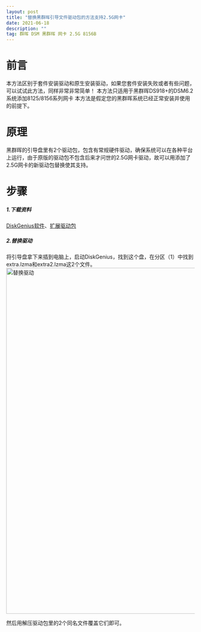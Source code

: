 ```yaml
---
layout: post
title: "替换黑群晖引导文件驱动包的方法支持2.5G网卡"
date: 2021-06-18 
description: ""
tag: 群晖 DSM 黑群晖 网卡 2.5G 8156B
---
```


# 前言

本方法区别于套件安装驱动和原生安装驱动，如果您套件安装失败或者有些问题，可以试试此方法，同样非常非常简单！
本方法只适用于黑群晖DS918+的DSM6.2系统添加8125/8156系列网卡
本方法是假定您的黑群晖系统已经正常安装并使用的前提下。
# 原理
黑群晖的引导盘里有2个驱动包，包含有常规硬件驱动，确保系统可以在各种平台上运行，由于原版的驱动包不包含后来才问世的2.5G网卡驱动，故可以用添加了2.5G网卡的新驱动包替换使其支持。

# 步骤
##### 1.下载资料
[DiskGenius软件](https://github.com/jtergogit/DiskGeniusv4.7.2.155.git)、[扩展驱动包](https://dl.gxnas.com:1443/黑群晖/DS918/DS918-6.23扩展驱动包v0.13.3（添加了2.5G网卡，无SCSI和SAS）.zip)
##### 2.替换驱动
将引导盘拿下来插到电脑上，启动DiskGenius，找到这个盘，在分区（1）中找到extra.lzma和extra2.lzma这2个文件。
<img width="923" alt="替换驱动" src="https://user-images.githubusercontent.com/85718974/122583011-60eb5880-d08b-11eb-8116-555f82d75bef.png">

然后用解压驱动包里的2个同名文件覆盖它们即可。
